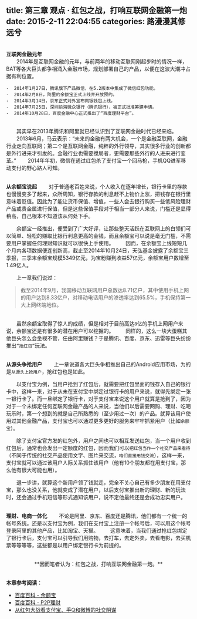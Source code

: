 title: 第三章 观点 · 红包之战，打响互联网金融第一炮
date: 2015-2-11 22:04:55
categories: 路漫漫其修远兮
---

<br>**互联网金融元年**
<br>　　2014年是互联网金融的元年，与前两年的移动互联网刚起步时的情况一样，BAT等各大巨头都争相涌入金融市场，规划部署自己的产品，以便在这波大潮冲占据有利位置。

	-  2014年1月27日，腾讯旗下产品微信，在5.2版本中集成了微信红包功能。
	-  2014年2月8日，阿里的余额宝正式上线并开放预约。
	-  2014年3月14日，京东正式对外宣布网银钱包上线。
	-  2014年7月25日，深圳前海微众银行（腾讯银行），被正式批准筹建申请。
	-  2014年10月28日，百度金融中心正式推出了“百度理财平台”。

<br>　　其实早在2013年腾讯和阿里就已经认识到了互联网金融时代已经来临。
　　2013年6月，马云表示：“未来的金融有两大机会，一个是金融互联网，金融行业走向互联网；第二个是互联网金融，纯粹的外行领导，其实很多行业的创新都是外行进来才引发的。金融行业也需要搅局者，更需要那些外行的人进来进行变革。”
　　2014年年初，微信在通过红包杀了支付宝一个回马枪，手机QQ进军移动支付的野心路人可知。

<br>**从余额宝说起**
　　对于普通老百姓来说，个人收入在逐年增长，银行卡里的存款也慢慢变多了起来，众所周知，银行存款的利息赶不上物价上涨，把钱存在银行里意味着贬值。因此为了能让货币保值、增值，一些人会去银行购买一些低风险理财产品或贵金属进行保值，但是这些保值手段对于相当一部分人来说，门槛还是显得稍高，自己根本不知道该从何处下手。

　　余额宝一经推出，便受到了广大好评，让那些整天活跃在互联网上的白领们可以简单、轻松的赚取比银行利息更高的金钱，而且余额宝可以说是毫无门槛，不需要用户掌握任何理财知识就可以很快上手使用。
　　因而，在余额宝上线短短几个月内各项数据便连创新高，截止至2014年10月24日，天弘基金披露了余额宝三季报，三季末余额宝规模5349亿元，为宝粉赚到收益57亿元，余额宝用户数增至1.49亿人。

　　上一章我们说过：

>截至2014年9月，我国移动互联网用户总数达8.71亿户，其中使用手机上网的用户达到8.33亿户，对移动电话用户的渗透率达到65.5%，手机保持第一大上网终端地位。

<br>　　虽然余额宝取得了惊人的成绩，但是相对于目前高达`8`亿的手机上网用户来说，余额宝还是有很多的潜在用户可以挖掘的。
　　同样的，这么一块大蛋糕其他巨头怎么会坐视不管，任由阿里赚钱？于是腾讯、百度、京东、迅雷等巨头纷纷推出`“抢红包”`玩法。

<br>**从源头争抢用户**
　　上一章说道各大巨头争相推出自己的Android应用市场，为的是`从源头上抢用户`，抢红包也是如此。

　　以支付宝为例，当用户抢到了红包后，就需要把红包里面的钱存入自己的银行卡中，这样一来，对于从未在支付宝中绑定过银行卡的用户来说，就得先绑定一张一银行卡了。而一旦绑定了银行卡，对于支付宝来说这个用户就算是抢到了，因为对于一个未绑定任何互联网金融产品的人来说，当他们以后需要网购、理财、吃喝玩乐时，第一个想到的就是自己所熟悉的（至少用过一次）的产品。就算该用户使用过其他金融产品，支付宝也可以通过更多更好的服务来牢牢抓紧用户（比如`余额宝`）。

　　除了支付宝官方发的红包外，用户之间也可以相互发送红包，当一个用户收到红包后，通常也会发出一定额度的红包，因而我们可以`把红包当作一个社交产品来看待`（不同于传统的社交产品使用文字、图片来交流，`咱们直接用钱交流`），这样一来，支付宝就可以通过该用户人际关系抓住该用户（他有10个朋友都在用支付宝，那么他有很大可能也用）。

　　退一步讲，就算这个新用户领了钱就走，完全不关心自己有多少朋友在用支付宝，那么也没关系，他就变成了潜在用户，以后支付宝推出新的理财、新的玩法时，还会通过手机短信等形式通知该用户，说不定他最终还是会成功忠实用户。


<br>**理财、电商一体化**
　　不论是阿里、京东、百度还是腾讯，他们都有一个统一的帐号系统。还是以支付宝为例，我们在支付宝上注册一个帐号后，可以用这个帐号登录阿里的其他产品，比如淘宝、天猫。
　　这意味着，当我们通过抢红包绑定了银行卡后，支付宝可以引导我们用购物，去打车，去定外卖，去看电影，去买机票等等等等，这些都是以用户绑定银行卡为前提的。

<br>
<center>**因而笔者认为：红包之战，打响互联网金融第一炮。**</center>

<br>**本章参考阅读：**
- [百度百科 - 余额宝](http://baike.baidu.com/view/10673910.htm)
- [百度百科 - P2P理财](http://baike.baidu.com/view/9380073.htm)
- [从红包大战看支付宝、手Q和微博的社交阴谋](http://www.donews.com/idonews/article/5571.shtm)





<br><br>